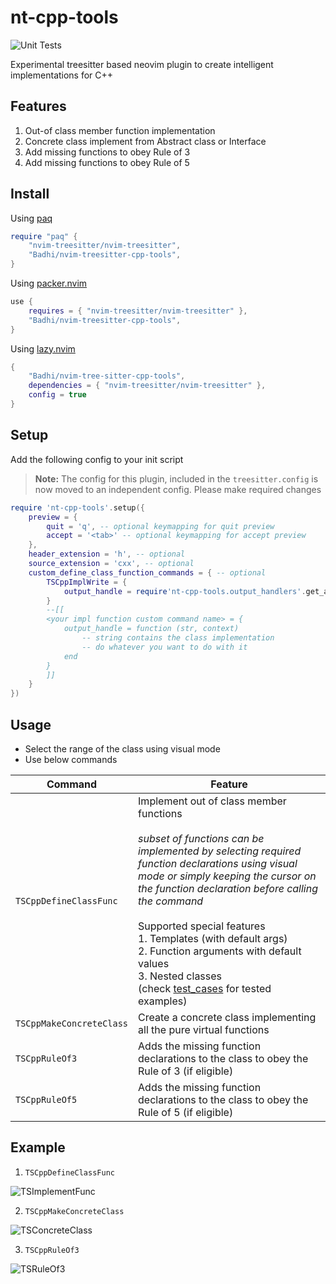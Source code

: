 # nt-cpp-tools
![Unit Tests](https://github.com/badhi/nvim-treesitter-cpp-tools/actions/workflows/unit_tests.yml/badge.svg)

Experimental treesitter based neovim plugin to create intelligent implementations for C++

## Features

1. Out-of class member function implementation
2. Concrete class implement from Abstract class or Interface
3. Add missing functions to obey Rule of 3
4. Add missing functions to obey Rule of 5

## Install

Using [paq](https://github.com/savq/paq-nvim)

```lua
require "paq" {
    "nvim-treesitter/nvim-treesitter",
    "Badhi/nvim-treesitter-cpp-tools",
}
```

Using [packer.nvim](https://github.com/wbthomason/packer.nvim)

```lua
use {
    requires = { "nvim-treesitter/nvim-treesitter" },
    "Badhi/nvim-treesitter-cpp-tools",
}
```

Using [lazy.nvim](https://github.com/folke/lazy.nvim)
```lua
{
    "Badhi/nvim-tree-sitter-cpp-tools",
    dependencies = { "nvim-treesitter/nvim-treesitter" },
    config = true
}
```

## Setup

Add the following config to your init script

> **Note:** The config for this plugin, included in the `treesitter.config` is now moved to an independent config. Please make required changes

```lua
require 'nt-cpp-tools'.setup({
    preview = {
        quit = 'q', -- optional keymapping for quit preview
        accept = '<tab>' -- optional keymapping for accept preview
    },
    header_extension = 'h', -- optional
    source_extension = 'cxx', -- optional
    custom_define_class_function_commands = { -- optional
        TSCppImplWrite = {
            output_handle = require'nt-cpp-tools.output_handlers'.get_add_to_cpp()
        }
        --[[
        <your impl function custom command name> = {
            output_handle = function (str, context) 
                -- string contains the class implementation
                -- do whatever you want to do with it
            end
        }
        ]]
    }
})
```

## Usage

* Select the range of the class using visual mode
* Use below commands

| Command      | Feature |
| ----------- | ----------- |
| `TSCppDefineClassFunc`      | Implement out of class member functions<br><br> *subset of functions can be implemented by selecting required function declarations using visual mode or simply keeping the cursor on the function declaration before calling the command*<br><br>Supported special features<br>1. Templates (with default args)<br>2. Function arguments with default values<br>3. Nested classes<br>(check [test_cases](https://github.com/Badhi/nvim-treesitter-cpp-tools/blob/master/test/implement_functions.txt) for tested  examples)|
| `TSCppMakeConcreteClass`   | Create a concrete class implementing all the pure virtual functions        |
| `TSCppRuleOf3`   | Adds the missing function declarations to the class to obey the Rule of 3 (if eligible)        |
| `TSCppRuleOf5`   | Adds the missing function declarations to the class to obey the Rule of 5 (if eligible)        |


## Example

1. `TSCppDefineClassFunc`

![TSImplementFunc](https://user-images.githubusercontent.com/10277051/152277748-d7c0204a-b54e-4ae1-90ac-b1e4cbd51ba5.gif)

2. `TSCppMakeConcreteClass`

![TSConcreteClass](https://user-images.githubusercontent.com/10277051/152278222-d20e34f0-542d-451e-ae16-646f68e9f72f.gif)

3. `TSCppRuleOf3`

![TSRuleOf3](https://user-images.githubusercontent.com/10277051/152277800-a2573916-5e8a-4f3a-804f-88f6f6994281.gif)


